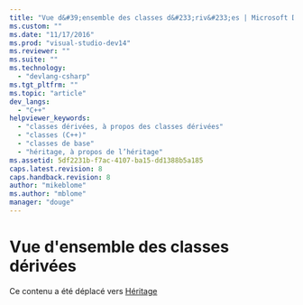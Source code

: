 ```yaml
---
title: "Vue d&#39;ensemble des classes d&#233;riv&#233;es | Microsoft Docs"
ms.custom: ""
ms.date: "11/17/2016"
ms.prod: "visual-studio-dev14"
ms.reviewer: ""
ms.suite: ""
ms.technology: 
  - "devlang-csharp"
ms.tgt_pltfrm: ""
ms.topic: "article"
dev_langs: 
  - "C++"
helpviewer_keywords: 
  - "classes dérivées, à propos des classes dérivées"
  - "classes (C++)"
  - "classes de base"
  - "héritage, à propos de l’héritage"
ms.assetid: 5df2231b-f7ac-4107-ba15-dd1388b5a185
caps.latest.revision: 8
caps.handback.revision: 8
author: "mikeblome"
ms.author: "mblome"
manager: "douge"
---
```

# Vue d&#39;ensemble des classes d&#233;riv&#233;es
Ce contenu a été déplacé vers [Héritage](/visual-cpp/cpp/inheritance-cpp)